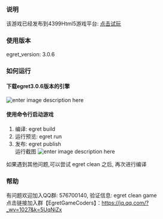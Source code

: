 ### 说明
该游戏已经发布到4399Html5游戏平台: [点击试玩](http://www.4399.com/flash/177210_3.htm) 
### 使用版本 
egret_version: 3.0.6
### 如何运行
#### 下载egret3.0.6版本的引擎 
![enter image description here](http://7xq9nm.com1.z0.glb.clouddn.com/egretSelectVersion.png)

#### 使用命令行启动游戏
1. 编译: egret build 
2. 运行预览: egret run
3. 发布: egret publish  
运行截图
![enter image description here](http://7xq9nm.com1.z0.glb.clouddn.com/egretCleanGameInit.jpg)

如果遇到其他问题,可以尝试 egret clean 之后, 再次进行编译

### 帮助 
有问题欢迎加入QQ群: 576700140, 验证信息: egret clean game     
点击链接加入群【EgretGameCoders】：https://jq.qq.com/?_wv=1027&k=5UqNiZx
